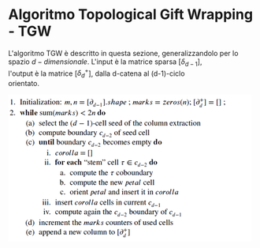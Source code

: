 # Algoritmo Topological Gift Wrapping - TGW

L'algoritmo TGW è descritto in questa sezione, generalizzandolo per lo  
spazio $d-dimensionale$. L'input è la matrice sparsa [$\delta_{d-1}$],  
l'output è la matrice [$\delta_d^+$], dalla d-catena al (d-1)-ciclo  
orientato.

![image](images/Immagine4.png)